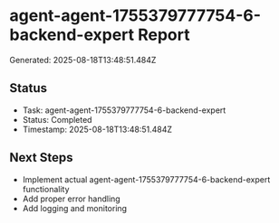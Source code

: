 # agent-agent-1755379777754-6-backend-expert Report

Generated: 2025-08-18T13:48:51.484Z

## Status
- Task: agent-agent-1755379777754-6-backend-expert
- Status: Completed
- Timestamp: 2025-08-18T13:48:51.484Z

## Next Steps
- Implement actual agent-agent-1755379777754-6-backend-expert functionality
- Add proper error handling
- Add logging and monitoring
